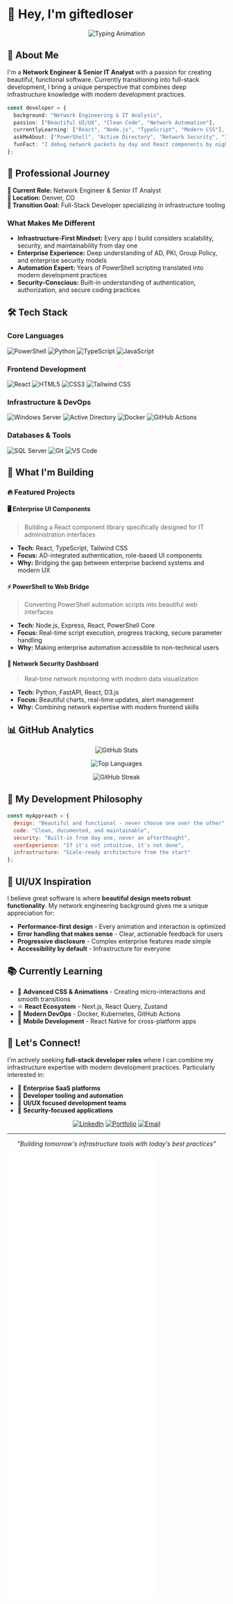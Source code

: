 # 👋 Hey, I'm giftedloser

<div align="center">

![Typing Animation](https://readme-typing-svg.demolab.com?font=Fira+Code&pause=1000&color=2196F3&center=true&vCenter=true&width=600&lines=Network+Engineer+%E2%86%92+Full-Stack+Developer;Infrastructure+Expert+Building+Beautiful+UIs;PowerShell+Wizard+%7C+Python+Enthusiast;Turning+Network+Logic+into+Elegant+Code)

</div>

## 🚀 About Me

I'm a **Network Engineer & Senior IT Analyst** with a passion for creating beautiful, functional software. Currently transitioning into full-stack development, I bring a unique perspective that combines deep infrastructure knowledge with modern development practices.

```typescript
const developer = {
  background: "Network Engineering & IT Analysis",
  passion: ["Beautiful UI/UX", "Clean Code", "Network Automation"],
  currentlyLearning: ["React", "Node.js", "TypeScript", "Modern CSS"],
  askMeAbout: ["PowerShell", "Active Directory", "Network Security", "Infrastructure as Code"],
  funFact: "I debug network packets by day and React components by night 🌙"
};
```

## 💼 Professional Journey

**🎯 Current Role:** Network Engineer & Senior IT Analyst  
**📍 Location:** Denver, CO  
**🔄 Transition Goal:** Full-Stack Developer specializing in infrastructure tooling

### What Makes Me Different
- **Infrastructure-First Mindset:** Every app I build considers scalability, security, and maintainability from day one
- **Enterprise Experience:** Deep understanding of AD, PKI, Group Policy, and enterprise security models
- **Automation Expert:** Years of PowerShell scripting translated into modern development practices
- **Security-Conscious:** Built-in understanding of authentication, authorization, and secure coding practices

## 🛠️ Tech Stack

### **Core Languages**
![PowerShell](https://img.shields.io/badge/PowerShell-5391FE?style=for-the-badge&logo=powershell&logoColor=white)
![Python](https://img.shields.io/badge/Python-3776AB?style=for-the-badge&logo=python&logoColor=white)
![TypeScript](https://img.shields.io/badge/TypeScript-007ACC?style=for-the-badge&logo=typescript&logoColor=white)
![JavaScript](https://img.shields.io/badge/JavaScript-F7DF1E?style=for-the-badge&logo=javascript&logoColor=black)

### **Frontend Development**
![React](https://img.shields.io/badge/React-20232A?style=for-the-badge&logo=react&logoColor=61DAFB)
![HTML5](https://img.shields.io/badge/HTML5-E34F26?style=for-the-badge&logo=html5&logoColor=white)
![CSS3](https://img.shields.io/badge/CSS3-1572B6?style=for-the-badge&logo=css3&logoColor=white)
![Tailwind CSS](https://img.shields.io/badge/Tailwind_CSS-38B2AC?style=for-the-badge&logo=tailwind-css&logoColor=white)

### **Infrastructure & DevOps**
![Windows Server](https://img.shields.io/badge/Windows_Server-0078D6?style=for-the-badge&logo=microsoft&logoColor=white)
![Active Directory](https://img.shields.io/badge/Active_Directory-0078D6?style=for-the-badge&logo=microsoft&logoColor=white)
![Docker](https://img.shields.io/badge/Docker-2496ED?style=for-the-badge&logo=docker&logoColor=white)
![GitHub Actions](https://img.shields.io/badge/GitHub_Actions-2088FF?style=for-the-badge&logo=github-actions&logoColor=white)

### **Databases & Tools**
![SQL Server](https://img.shields.io/badge/SQL_Server-CC2927?style=for-the-badge&logo=microsoft-sql-server&logoColor=white)
![Git](https://img.shields.io/badge/Git-F05032?style=for-the-badge&logo=git&logoColor=white)
![VS Code](https://img.shields.io/badge/VS_Code-007ACC?style=for-the-badge&logo=visual-studio-code&logoColor=white)

## 🎯 What I'm Building

### 🔥 Featured Projects

#### 🖥️ **Enterprise UI Components**
> Building a React component library specifically designed for IT administration interfaces
- **Tech:** React, TypeScript, Tailwind CSS
- **Focus:** AD-integrated authentication, role-based UI components
- **Why:** Bridging the gap between enterprise backend systems and modern UX

#### ⚡ **PowerShell to Web Bridge**
> Converting PowerShell automation scripts into beautiful web interfaces
- **Tech:** Node.js, Express, React, PowerShell Core
- **Focus:** Real-time script execution, progress tracking, secure parameter handling
- **Why:** Making enterprise automation accessible to non-technical users

#### 🔐 **Network Security Dashboard**
> Real-time network monitoring with modern data visualization
- **Tech:** Python, FastAPI, React, D3.js
- **Focus:** Beautiful charts, real-time updates, alert management
- **Why:** Combining network expertise with modern frontend skills

## 📊 GitHub Analytics

<div align="center">

![GitHub Stats](https://github-readme-stats.vercel.app/api?username=giftedloser&show_icons=true&theme=tokyonight&hide_border=true&count_private=true)

![Top Languages](https://github-readme-stats.vercel.app/api/top-langs/?username=giftedloser&layout=compact&theme=tokyonight&hide_border=true)

![GitHub Streak](https://github-readme-streak-stats.herokuapp.com/?user=giftedloser&theme=tokyonight&hide_border=true)

</div>

## 🌟 My Development Philosophy

```javascript
const myApproach = {
  design: "Beautiful and functional - never choose one over the other",
  code: "Clean, documented, and maintainable",
  security: "Built-in from day one, never an afterthought",
  userExperience: "If it's not intuitive, it's not done",
  infrastructure: "Scale-ready architecture from the start"
};
```

## 🎨 UI/UX Inspiration

I believe great software is where **beautiful design meets robust functionality**. My network engineering background gives me a unique appreciation for:

- **Performance-first design** - Every animation and interaction is optimized
- **Error handling that makes sense** - Clear, actionable feedback for users
- **Progressive disclosure** - Complex enterprise features made simple
- **Accessibility by default** - Infrastructure for everyone

## 📚 Currently Learning

- 🎨 **Advanced CSS & Animations** - Creating micro-interactions and smooth transitions
- ⚛️ **React Ecosystem** - Next.js, React Query, Zustand
- 🔧 **Modern DevOps** - Docker, Kubernetes, GitHub Actions
- 📱 **Mobile Development** - React Native for cross-platform apps

## 🤝 Let's Connect!

I'm actively seeking **full-stack developer roles** where I can combine my infrastructure expertise with modern development practices. Particularly interested in:

- 🏢 **Enterprise SaaS platforms**
- 🔧 **Developer tooling and automation**
- 🎨 **UI/UX focused development teams**
- 🔐 **Security-focused applications**

<div align="center">

[![LinkedIn](https://img.shields.io/badge/LinkedIn-0077B5?style=for-the-badge&logo=linkedin&logoColor=white)](https://linkedin.com/in/yourprofile)
[![Portfolio](https://img.shields.io/badge/Portfolio-FF5722?style=for-the-badge&logo=google-chrome&logoColor=white)](https://yourportfolio.com)
[![Email](https://img.shields.io/badge/Email-D14836?style=for-the-badge&logo=gmail&logoColor=white)](mailto:your.email@example.com)

---

*"Building tomorrow's infrastructure tools with today's best practices"*

</div>


![Metrics](https://raw.githubusercontent.com/giftedloser/giftedloser/main/github-metrics.svg)
